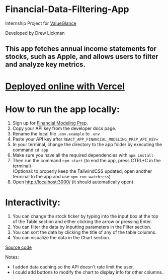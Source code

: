 # Financial-Data-Filtering-App
Internship Project for [ValueGlance](https://valueglance.com/)

Developed by Drew Lickman

This app fetches annual income statements for stocks, such as Apple, and allows users to filter and analyze key metrics.
---

# [Deployed online with Vercel](https://financial-data-filtering-app-magicalmongoose.vercel.app/)

# How to run the app locally:
1. Sign up for [Financial Modeling Prep](https://site.financialmodelingprep.com/developer/docs).
2. Copy your API key from the developer docs page.
3. Rename the local file `.env.example` to `.env`
4. Paste your API key after `REACT_APP_FINANCIAL_MODELING_PREP_API_KEY=`
5. In your terminal, change the directory to the app folder by executing the command `cd app`
6. Make sure you have all the required dependencies with `npm install`
7. Then run the command `npm start` (to end the app, press CTRL+C in the terminal)
    <br>(Optional: to properly keep the TailwindCSS updated, open another terminal to the app and use `npm run watch:css`)
8. Open [http://localhost:3000/](http://localhost:3000/) (it should automatically open)

# Interactivity:
1. You can change the stock ticker by typing into the input box at the top of the Table section and either clicking the arrow or pressing Enter.
2. You can filter the data by inputting parameters in the Filter section.
3. You can sort the data by clicking the title of any of the table columns.
4. You can visualize the data in the Chart section.

[Source code](https://github.com/MagicalMongoose/Financial-Data-Filtering-App/blob/main/app/src/App.js)

Notes:
- I added data caching so the API doesn't rate limit the user.
- I could add buttons to modify the chart to display info for other columns.